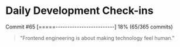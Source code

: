 # Daily Development Check-ins

Commit #65
[=====-------------------------] 18% (65/365 commits)

> "Frontend engineering is about making technology feel human."